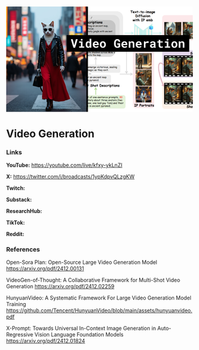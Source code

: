 ![thumbnail](thumbnail.png)

# Video Generation

### Links

**YouTube:** https://youtube.com/live/kfxy-ykLnZI

**X:** https://twitter.com/i/broadcasts/1ypKdpvQLzgKW

**Twitch:**

**Substack:**

**ResearchHub:**

**TikTok:**

**Reddit:**

### References

Open-Sora Plan: Open-Source Large Video Generation Model
https://arxiv.org/pdf/2412.00131

VideoGen-of-Thought: A Collaborative Framework for Multi-Shot Video Generation
https://arxiv.org/pdf/2412.02259

HunyuanVideo: A Systematic Framework For Large Video Generation Model Training
https://github.com/Tencent/HunyuanVideo/blob/main/assets/hunyuanvideo.pdf

X-Prompt: Towards Universal In-Context Image Generation in Auto-Regressive Vision Language Foundation Models
https://arxiv.org/pdf/2412.01824
